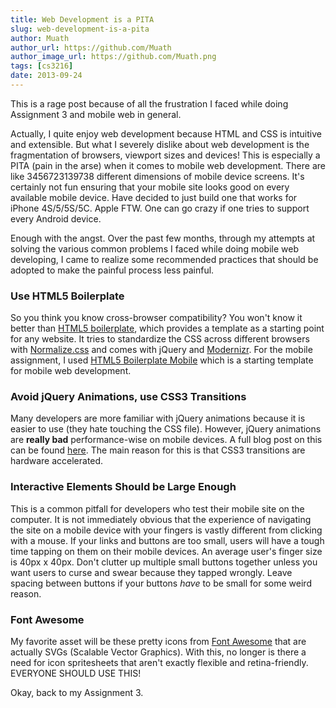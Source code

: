 ```yaml
---
title: Web Development is a PITA
slug: web-development-is-a-pita
author: Muath
author_url: https://github.com/Muath
author_image_url: https://github.com/Muath.png
tags: [cs3216]
date: 2013-09-24
---
```


This is a rage post because of all the frustration I faced while doing Assignment 3 and mobile web in general.

Actually, I quite enjoy web development because HTML and CSS is intuitive and extensible. But what I severely dislike about web development is the fragmentation of browsers, viewport sizes and devices! This is especially a PITA (pain in the arse) when it comes to mobile web development. There are like 3456723139738 different dimensions of mobile device screens. It's certainly not fun ensuring that your mobile site looks good on every available mobile device. Have decided to just build one that works for iPhone 4S/5/5S/5C. Apple FTW. One can go crazy if one tries to support every Android device.

Enough with the angst. Over the past few months, through my attempts at solving the various common problems I faced while doing mobile web developing, I came to realize some recommended practices that should be adopted to make the painful process less painful.

### Use HTML5 Boilerplate

So you think you know cross-browser compatibility? You won't know it better than [HTML5 boilerplate](http://html5boilerplate.com/), which provides a template as a starting point for any website. It tries to standardize the CSS across different browsers with [Normalize.css](http://necolas.github.com/normalize.css/) and comes with jQuery and [Modernizr](http://modernizr.com/). For the mobile assignment, I used [HTML5 Boilerplate Mobile](http://html5boilerplate.com/mobile/) which is a starting template for mobile web development.

### Avoid jQuery Animations, use CSS3 Transitions

Many developers are more familiar with jQuery animations because it is easier to use (they hate touching the CSS file). However, jQuery animations are **really bad** performance-wise on mobile devices. A full blog post on this can be found [here](http://css3.bradshawenterprises.com/blog/jquery-vs-css3-transitions/). The main reason for this is that CSS3 transitions are hardware accelerated.

### Interactive Elements Should be Large Enough

This is a common pitfall for developers who test their mobile site on the computer. It is not immediately obvious that the experience of navigating the site on a mobile device with your fingers is vastly different from clicking with a mouse. If your links and buttons are too small, users will have a tough time tapping on them on their mobile devices. An average user's finger size is 40px x 40px. Don't clutter up multiple small buttons together unless you want users to curse and swear because they tapped wrongly. Leave spacing between buttons if your buttons _have_ to be small for some weird reason.

### Font Awesome

My favorite asset will be these pretty icons from [Font Awesome](http://fortawesome.github.io/Font-Awesome/icons/) that are actually SVGs (Scalable Vector Graphics). With this, no longer is there a need for icon spritesheets that aren't exactly flexible and retina-friendly. EVERYONE SHOULD USE THIS!

Okay, back to my Assignment 3.
